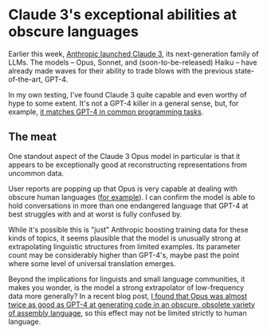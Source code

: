 <post-date date="7 March 2024" edited="8 March 2024"/>

# Claude 3's exceptional abilities at obscure languages

Earlier this week, [Anthropic launched Claude 3](https://www.anthropic.com/news/claude-3-family), its next-generation family of LLMs. The models &ndash; Opus, Sonnet, and (soon-to-be-released) Haiku &ndash; have already made waves for their ability to trade blows with the previous state-of-the-art, GPT-4.

In my own testing, I've found Claude 3 quite capable and even worthy of hype to some extent. It's not a GPT-4 killer in a general sense, but, for example, [it matches GPT-4 in common programming tasks](/blog/testing-a-medley-of-local-llms-for-coding/).

## The meat

One standout aspect of the Claude 3 Opus model in particular is that it appears to be exceptionally good at reconstructing representations from uncommon data.

User reports are popping up that Opus is very capable at dealing with obscure human languages ([for example](https://www.reddit.com/r/singularity/comments/1b8603h/claude_3_opus_is_the_first_language_model_that/)). I can confirm the model is able to hold conversations in more than one endangered language that GPT-4 at best struggles with and at worst is fully confused by.

While it's possible this is "just" Anthropic boosting training data for these kinds of topics, it seems plausible that the model is unusually strong at extrapolating linguistic structures from limited examples. Its parameter count may be considerably higher than GPT-4's, maybe past the point where some level of universal translation emerges.

Beyond the implications for linguists and small language communities, it makes you wonder, is the model a strong extrapolator of low-frequency data more generally? In a recent blog post, [I found that Opus was almost twice as good as GPT-4 at generating code in an obscure, obsolete variety of assembly language](/blog/llm-performance-in-retro-assembly-coding/), so this effect may not be limited strictly to human language.
